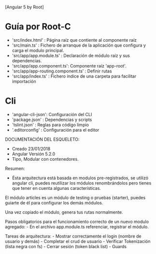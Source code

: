 [Angular 5 by Root]


# Guía por Root-C

- 'src/index.html' 			: Página raíz que contiente al componente raíz <app-root>
- 'src/main.ts'				: Fichero de arranque de la aplicación que configura y carga el modulo principal.
- 'src/app/app.module.ts'	: Declaración de módulo raíz y sus dependencias.
- 'src/app/app.component.ts': Componente raíz 'app-root'.
- 'src/app/app-routing.component.ts' : Definir rutas
- 'src/app/index.ts'		: Fichero indice de una carpeta para facilitar importación



# Cli
- 'angular-cli-json': Configuración del CLI
- 'package.json' 	: Dependencias y scripts
- 'tslint.json' 	: Reglas para código limpio
- '.editorconfig' 	: Configuración para el editor


DOCUMENTACIÓN DEL ESQUELETO:

- Creado 23/01/2018
- Angular Versión 5.2.0
- Tipo, Modular con contenedores.

Resumen: 
- Ésta arquitectura está basada en modulos pre-registrados, se utilizó angular cli, puedes reutilizar los módulos renombrándolos pero tienes que tener en cuenta algunas características.

El módulo articles es un módulo de testing o pruebas (starter), puedes guiarte de él para configurar los demás módulos.

Una vez copiado el módulo, genera tus rutas normalmente.

Pasos obligatorios para el funcionamiento correcto de un nuevo modulo agregado:
	- En el archivo app.module.ts referenciar, registrar el módulo.


Tareas de arquitectura:
	- Mostrar correctamente el login (nombre de usuario y demás)
	- Completar el crud de usuario
	- Verificar Tokenización (lista negra con fs)
	- Cerrar sesión (token black list)
	- Guards
